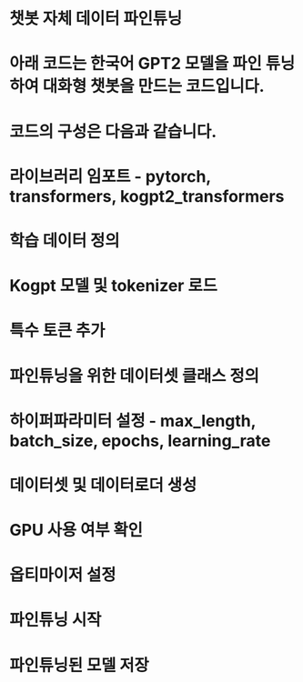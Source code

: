 # 챗봇 자체 데이터 파인튜닝 


# 아래 코드는 한국어 GPT2 모델을 파인 튜닝하여 대화형 챗봇을 만드는 코드입니다.


# 코드의 구성은 다음과 같습니다.


# 라이브러리 임포트 - pytorch, transformers, kogpt2_transformers
# 학습 데이터 정의
# Kogpt 모델 및 tokenizer 로드
# 특수 토큰 추가
# 파인튜닝을 위한 데이터셋 클래스 정의
# 하이퍼파라미터 설정 - max_length, batch_size, epochs, learning_rate
# 데이터셋 및 데이터로더 생성
# GPU 사용 여부 확인
# 옵티마이저 설정
# 파인튜닝 시작
# 파인튜닝된 모델 저장
